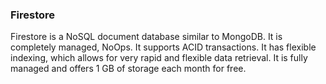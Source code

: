 ### Firestore

Firestore is a NoSQL document database similar to MongoDB. It is completely managed, NoOps. It supports ACID transactions.  It has flexible indexing, which allows for very rapid and flexible data retrieval. It is fully managed and offers 1 GB of storage each month for free.
